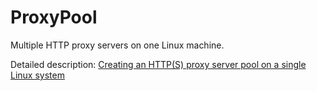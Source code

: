 # ProxyPool
Multiple HTTP proxy servers on one Linux machine. 

Detailed description: [Creating an HTTP(S) proxy server pool on a single Linux system](https://medium.com/@tomaszkasperczyk/creating-an-http-s-proxy-server-pool-on-a-single-linux-system-b11bb489b8f2)

